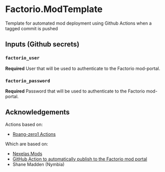 # Factorio.ModTemplate
Template for automated mod deployment using Github Actions when a tagged commit is pushed

## Inputs (Github secrets)

### `factorio_user`

**Required** User that will be used to authenticate to the Factorio mod-portal.

### `factorio_password`

**Required** Password that will be used to authenticate to the Factorio mod-portal.

## Acknowledgements

Actions based on:
- [Roang-zero1 Actions](https://github.com/Roang-zero1)

Which are  based on:
- [Nexelas Mods](https://github.com/Nexela)
- [GitHub Action to automatically publish to the Factorio mod portal](https://github.com/shanemadden/factorio-mod-portal-publish)
- Shane Madden (Nymbia)